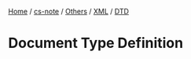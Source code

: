 [Home](https://mengxianbin.github.io) /
[cs-note](https://mengxianbin.github.io/cs-note/content) /
[Others](https://mengxianbin.github.io/cs-note/content/Others) /
[XML](https://mengxianbin.github.io/cs-note/content/Others/XML) /
[DTD](https://mengxianbin.github.io/cs-note/content/Others/XML/DTD)

# Document Type Definition